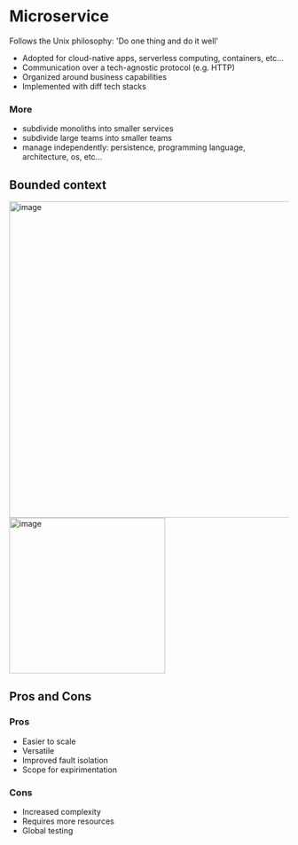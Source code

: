 # Microservice
Follows the Unix philosophy: 'Do one thing and do it well'
- Adopted for cloud-native apps, serverless computing, containers, etc...
- Communication over a tech-agnostic protocol (e.g. HTTP)
- Organized around business capabilities
- Implemented with diff tech stacks

### More
- subdivide monoliths into smaller services
- subdivide large teams into smaller teams
- manage independently: persistence, programming language, architecture, os, etc...

## Bounded context
<img width="571" alt="image" src="https://user-images.githubusercontent.com/19282069/218541970-9d1903a1-1afd-4442-a3ac-6a1fe30b1d55.png">
<img width="281" alt="image" src="https://user-images.githubusercontent.com/19282069/218542056-66747cf7-c348-450d-9267-f758d848a52e.png">

## Pros and Cons
### Pros
- Easier to scale
- Versatile
- Improved fault isolation
- Scope for expirimentation
### Cons
- Increased complexity
- Requires more resources
- Global testing